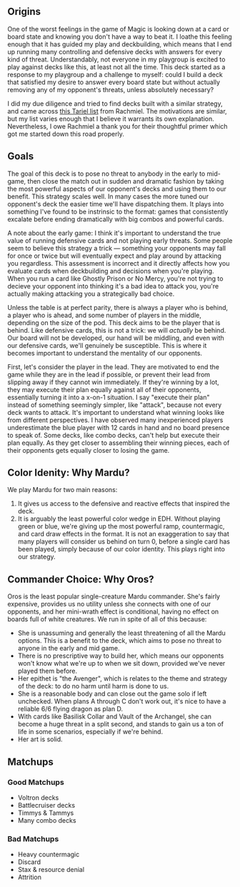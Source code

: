## Origins

One of the worst feelings in the game of Magic is looking down at a card or board state and knowing you don't have a way to beat it. I loathe this feeling enough that it has guided my play and deckbuilding, which means that I end up running many controlling and defensive decks with answers for every kind of threat. Understandably, not everyone in my playgroup is excited to play against decks like this, at least not all the time. This deck started as a response to my playgroup and a challenge to myself: could I build a deck that satisfied my desire to answer every board state but without actually removing any of my opponent's threats, unless absolutely necessary?

I did my due diligence and tried to find decks built with a similar strategy, and came across [this Tariel list](http://www.mtgsalvation.com/forums/the-game/commander-edh/multiplayer-commander-decklists/490546-tariel-youll-thank-me-for-this) from Rachmiel. The motivations are similar, but my list varies enough that I believe it warrants its own explanation. Nevertheless, I owe Rachmiel a thank you for their thoughtful primer which got me started down this road properly.


## Goals

The goal of this deck is to pose no threat to anybody in the early to mid-game, then close the match out in sudden and dramatic fashion by taking the most powerful aspects of our opponent's decks and using them to our benefit. This strategy scales well. In many cases the more tuned our opponent's deck the easier time we'll have dispatching them. It plays into something I've found to be instrinsic to the format: games that consistently excalate before ending dramatically with big combos and powerful cards.

A note about the early game: I think it's important to understand the true value of running defensive cards and not playing early threats. Some people seem to believe this strategy a trick &mdash; something your opponents may fall for once or twice but will eventually expect and play around by attacking you regardless. This assessment is incorrect and it directly affects how you evaluate cards when deckbuilding and decisions when you're playing. When you run a card like Ghostly Prison or No Mercy, you're not trying to decieve your opponent into thinking it's a bad idea to attack you, you're actually making attacking you a strategically bad choice.

Unless the table is at perfect parity, there is always a player who is behind, a player who is ahead, and some number of players in the middle, depending on the size of the pod. This deck aims to be the player that is behind. Like defensive cards, this is not a trick: we will _actually_ be behind. Our board will not be developed, our hand will be middling, and even with our defensive cards, we'll genuinely be susceptible. This is where it becomes important to understand the mentality of our opponents.

First, let's consider the player in the lead. They are motivated to end the game while they are in the lead if possible, or prevent their lead from slipping away if they cannot win immediately. If they're winning by a lot, they may execute their plan equally against all of their opponents, essentially turning it into a x-on-1 situation. I say "execute their plan" instead of something seemingly simpler, like "attack", because not every deck wants to attack. It's important to understand what winning looks like from different perspectives. I have observed many inexperienced players underestimate the blue player with 12 cards in hand and no board presence to speak of. Some decks, like combo decks, can't help but execute their plan equally. As they get closer to assembling their winning pieces, each of their opponents gets equally closer to losing the game.


## Color Idenity: Why Mardu?

We play Mardu for two main reasons:

1. It gives us access to the defensive and reactive effects that inspired the deck.
2. It is arguably the least powerful color wedge in EDH. Without playing green or blue, we're giving up the most powerful ramp, countermagic, and card draw effects in the format. It is not an exaggeration to say that many players will consider us behind on turn 0, before a single card has been played, simply because of our color identity. This plays right into our strategy.


## Commander Choice: Why Oros?

Oros is the least popular single-creature Mardu commander. She's fairly expensive, provides us no utility unless she connects with one of our opponents, and her mini-wrath effect is conditional, having no effect on boards full of white creatures. We run in spite of all of this because:

- She is unassuming and generally the least threatening of all the Mardu options. This is a benefit to the deck, which aims to pose no threat to anyone in the early and mid game.
- There is no prescriptive way to build her, which means our opponents won't know what we're up to when we sit down, provided we've never played them before.
- Her epithet is "the Avenger", which is relates to the theme and strategy of the deck: to do no harm until harm is done to us.
- She is a reasonable body and can close out the game solo if left unchecked. When plans A through C don't work out, it's nice to have a reliable 6/6 flying dragon as plan D.
- With cards like Basilisk Collar and Vault of the Archangel, she can become a huge threat in a split second, and stands to gain us a ton of life in some scenarios, especially if we're behind.
- Her art is solid.


## Matchups

### Good Matchups

- Voltron decks
- Battlecruiser decks
- Timmys &amp; Tammys
- Many combo decks

### Bad Matchups

- Heavy countermagic
- Discard
- Stax &amp; resource denial
- Attrition


